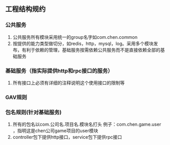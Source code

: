 ## 工程结构规约

### 公共服务

1. 公共服务所有模块采用统一的group名字如com.chen.common
2. 按提供的能力类型做切分，如redis，http，mysql，log。采用多个模块发布，有利于依赖的管理，基础服务按需依赖公共服务而不是直接依赖全部的基础服务

### 基础服务（指实际提供http和rpc接口的服务）
1. 所有接口上必须有详细的注释说明这个使用接口的限制等

### GAV规则

### 包名规则(针对基础服务)

1. 所有的包名以com.公司名.项目名.模块名打头 例子：com.chen.game.user ，指明这是chen公司game项目的user模块
2. controller包下提供http接口，service包下提供rpc接口


### 
